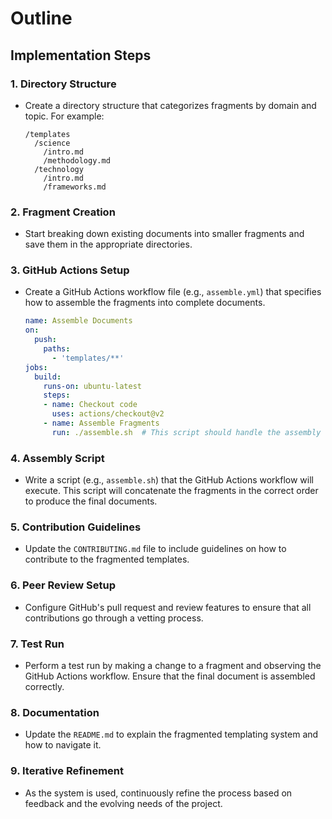 # Outline

## Implementation Steps

### 1. Directory Structure
- Create a directory structure that categorizes fragments by domain and topic. For example:
  ```
  /templates
    /science
      /intro.md
      /methodology.md
    /technology
      /intro.md
      /frameworks.md
  ```

### 2. Fragment Creation
- Start breaking down existing documents into smaller fragments and save them in the appropriate directories.

### 3. GitHub Actions Setup
- Create a GitHub Actions workflow file (e.g., `assemble.yml`) that specifies how to assemble the fragments into complete documents.
  
  ```yaml
  name: Assemble Documents
  on:
    push:
      paths:
        - 'templates/**'
  jobs:
    build:
      runs-on: ubuntu-latest
      steps:
      - name: Checkout code
        uses: actions/checkout@v2
      - name: Assemble Fragments
        run: ./assemble.sh  # This script should handle the assembly logic
  ```

### 4. Assembly Script
- Write a script (e.g., `assemble.sh`) that the GitHub Actions workflow will execute. This script will concatenate the fragments in the correct order to produce the final documents.

### 5. Contribution Guidelines
- Update the `CONTRIBUTING.md` file to include guidelines on how to contribute to the fragmented templates.

### 6. Peer Review Setup
- Configure GitHub's pull request and review features to ensure that all contributions go through a vetting process.

### 7. Test Run
- Perform a test run by making a change to a fragment and observing the GitHub Actions workflow. Ensure that the final document is assembled correctly.

### 8. Documentation
- Update the `README.md` to explain the fragmented templating system and how to navigate it.

### 9. Iterative Refinement
- As the system is used, continuously refine the process based on feedback and the evolving needs of the project.

